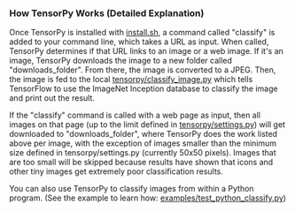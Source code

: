 ### How TensorPy Works (Detailed Explanation)

Once TensorPy is installed with [install.sh](https://github.com/TensorPy/TensorPy/blob/master/install.sh), a command called "classify" is added to your command line, which takes a URL as input. When called, TensorPy determines if that URL links to an image or a web image. If it's an image, TensorPy downloads the image to a new folder called "downloads_folder". From there, the image is converted to a JPEG. Then, the image is fed to the local [tensorpy/classify_image.py](https://github.com/TensorPy/TensorPy/blob/master/tensorpy/classify_image.py) which tells TensorFlow to use the ImageNet Inception database to classify the image and print out the result.

If the "classify" command is called with a web page as input, then all images on that page (up to the limit defined in [tensorpy/settings.py](https://github.com/TensorPy/TensorPy/blob/master/tensorpy/settings.py)) will get downloaded to "downloads_folder", where TensorPy does the work listed above per image, with the exception of images smaller than the minimum size defined in tensorpy/settings.py (currently 50x50 pixels). Images that are too small will be skipped because results have shown that icons and other tiny images get extremely poor classification results.

You can also use TensorPy to classify images from within a Python program. (See the example to learn how: [examples/test_python_classify.py](https://github.com/TensorPy/TensorPy/blob/master/examples/test_python_classify.py))
